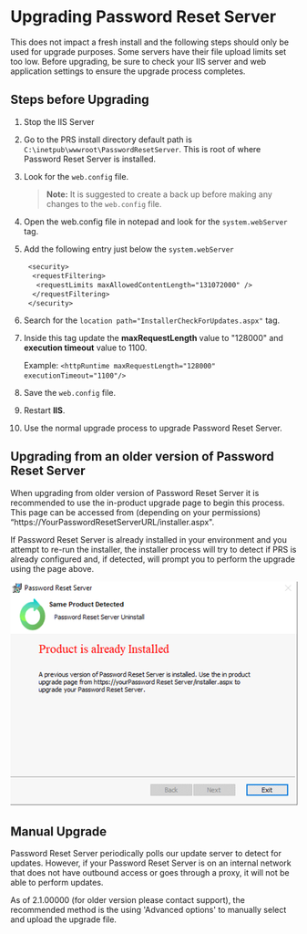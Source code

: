 [title]: # (Upgrade)
[tags]: # (upgrade)
[priority]: # (109)
# Upgrading Password Reset Server 

This does not impact a fresh install and the following steps should only be used for upgrade purposes. Some servers have their file upload limits set too low. Before upgrading, be sure to check your IIS server and web application settings to ensure the upgrade process completes.

## Steps before Upgrading

1. Stop the IIS Server
1. Go to the PRS install directory default path is `C:\inetpub\wwwroot\PasswordResetServer`. This is root of where Password Reset Server is installed.
1. Look for the `web.config` file.

   >**Note:** It is suggested to create a back up before making any changes to the `web.config` file.

1. Open the web.config file in notepad and look for the `system.webServer` tag.
1. Add the following entry just below the `system.webServer`

   ```
    <security>
     <requestFiltering>
      <requestLimits maxAllowedContentLength="131072000" />
     </requestFiltering>
    </security>
   ```

1. Search for the `location path="InstallerCheckForUpdates.aspx"` tag.
1. Inside this tag update the __maxRequestLength__ value to "128000"
  and __execution timeout__ value to 1100.

   Example:
`<httpRuntime maxRequestLength="128000" executionTimeout="1100"/>`

1. Save the `web.config` file.
1. Restart __IIS__.
1. Use the normal upgrade process to upgrade Password Reset Server.

## Upgrading from an older version of Password Reset Server

When upgrading from older version of Password Reset Server it is recommended to use the in-product upgrade page to begin this process. This page can be accessed from (depending on your permissions) “https://YourPasswordResetServerURL/installer.aspx".

If Password Reset Server is already installed in your environment and you attempt to re-run the installer, the installer process will try to detect if PRS is already configured and, if detected, will prompt you to perform the upgrade using the page above.

   ![tag](images/prsinstaller_10.png)

## Manual Upgrade

Password Reset Server periodically polls our update server to detect for updates. However, if your Password Reset Server is on an internal network that does not have outbound access or goes through a proxy, it will not be able to perform updates.

As of 2.1.00000 (for older version please contact support), the recommended method is the using 'Advanced options' to manually select and upload the upgrade file.
